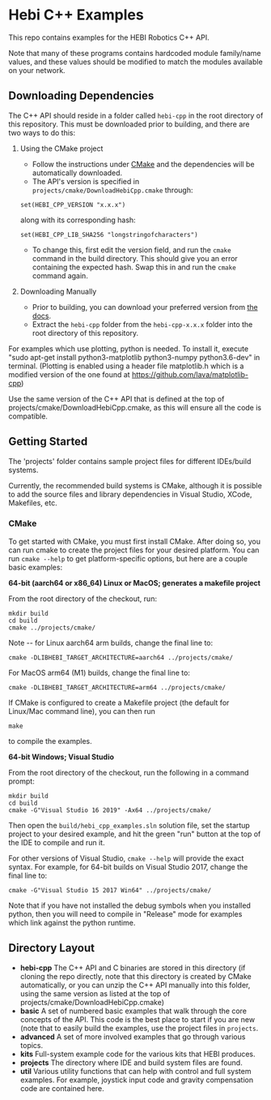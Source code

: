 # Hebi C++ Examples

This repo contains examples for the HEBI Robotics C++ API.

Note that many of these programs contains hardcoded module family/name values,
and these values should be modified to match the modules available on your
network.

## Downloading Dependencies

The C++ API should reside in a folder called `hebi-cpp` in the root directory of this repository. This must be downloaded prior to building, and there are two ways to do this:

1. Using the CMake project
   - Follow the instructions under [CMake](#cmake) and the dependencies will be automatically downloaded.
   - The API's version is specified in `projects/cmake/DownloadHebiCpp.cmake` through:
    ```
    set(HEBI_CPP_VERSION "x.x.x")
    ```
    along with its corresponding hash:
    ```
    set(HEBI_CPP_LIB_SHA256 "longstringofcharacters")
    ```
    - To change this, first edit the version field, and run the `cmake` command in the build directory. This should give you an error containing the expected hash. Swap this in and run the `cmake` command again.

2. Downloading Manually
   - Prior to building, you can download your preferred version from [the docs](http://docs.hebi.us/downloads_changelogs.html#software).
   - Extract the `hebi-cpp` folder from the `hebi-cpp-x.x.x` folder into the root directory of this repository.

For examples which use plotting, python is needed. To install it, execute "sudo apt-get install python3-matplotlib python3-numpy python3.6-dev" in terminal. (Plotting is enabled using a header file matplotlib.h which is a modified version of the one found at https://github.com/lava/matplotlib-cpp)

Use the same version of the C++ API that is defined at the top of projects/cmake/DownloadHebiCpp.cmake, as this will ensure all the code is compatible.

## Getting Started

The 'projects' folder contains sample project files for different IDEs/build
systems.

Currently, the recommended build systems is CMake, although it is possible to add the source files and library dependencies in Visual Studio, XCode, Makefiles, etc.

### CMake

To get started with CMake, you must
first install CMake.  After doing so, you can run cmake to create the project
files for your desired platform.  You can run `cmake --help` to get platform-specific
options, but here are a couple basic examples:

**64-bit (aarch64 or x86_64) Linux or MacOS; generates a makefile project**
 
From the root directory of the checkout, run:

```
mkdir build
cd build
cmake ../projects/cmake/
```

Note -- for Linux aarch64 arm builds, change the final line to:
```
cmake -DLIBHEBI_TARGET_ARCHITECTURE=aarch64 ../projects/cmake/
```

For MacOS arm64 (M1) builds, change the final line to:
```
cmake -DLIBHEBI_TARGET_ARCHITECTURE=arm64 ../projects/cmake/
```

If CMake is configured to create a Makefile project (the default for Linux/Mac command
line), you can then run

```make```

to compile the examples.

**64-bit Windows; Visual Studio**

From the root directory of the checkout, run the following in a command prompt:

```
mkdir build
cd build
cmake -G"Visual Studio 16 2019" -Ax64 ../projects/cmake/
```

Then open the `build/hebi_cpp_examples.sln` solution file, set the startup project
to your desired example, and hit the green "run" button at the top of the IDE to
compile and run it.

For other versions of Visual Studio, `cmake --help` will provide the exact syntax.
For example, for 64-bit builds on Visual Studio 2017, change the final line to:

```
cmake -G"Visual Studio 15 2017 Win64" ../projects/cmake/
```

Note that if you have not installed the debug symbols when you installed python, then you will need to compile in "Release" mode for examples which link against the python runtime.

## Directory Layout

- **hebi-cpp** The C++ API and C binaries are stored in this directory (if cloning
the repo directly, note that this directory is created by CMake automatically, or
you can unzip the C++ API manually into this folder, using the same version as listed
at the top of projects/cmake/DownloadHebiCpp.cmake)
- **basic** A set of numbered basic examples that walk through the core concepts
of the API.  This code is the best place to start if you are new (note that to
easily build the examples, use the project files in `projects`.
- **advanced** A set of more involved examples that go through various topics.
- **kits** Full-system example code for the various kits that HEBI produces.
- **projects** The directory where IDE and build system files are found.
- **util** Various utility functions that can help with control and full system examples.  For example, joystick input code and gravity compensation code are contained here.

